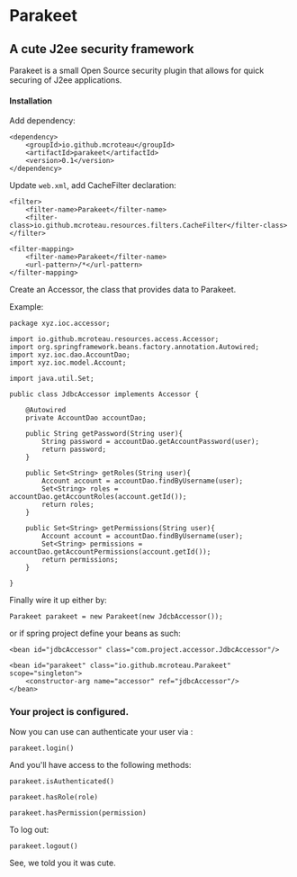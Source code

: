 #  Parakeet 

## A cute J2ee security framework

Parakeet is a small Open Source security plugin that allows for quick securing of J2ee applications.

#### Installation

Add dependency:

```
<dependency>
    <groupId>io.github.mcroteau</groupId>
    <artifactId>parakeet</artifactId>
    <version>0.1</version>
</dependency>
```

Update `web.xml`, add CacheFilter declaration:

```
<filter>
    <filter-name>Parakeet</filter-name>
    <filter-class>io.github.mcroteau.resources.filters.CacheFilter</filter-class>
</filter>

<filter-mapping>
    <filter-name>Parakeet</filter-name>
    <url-pattern>/*</url-pattern>
</filter-mapping>
```

Create an Accessor, the class
that provides data to Parakeet.

Example:

```
package xyz.ioc.accessor;

import io.github.mcroteau.resources.access.Accessor;
import org.springframework.beans.factory.annotation.Autowired;
import xyz.ioc.dao.AccountDao;
import xyz.ioc.model.Account;

import java.util.Set;

public class JdbcAccessor implements Accessor {

    @Autowired
    private AccountDao accountDao;

    public String getPassword(String user){
        String password = accountDao.getAccountPassword(user);
        return password;
    }

    public Set<String> getRoles(String user){
        Account account = accountDao.findByUsername(user);
        Set<String> roles = accountDao.getAccountRoles(account.getId());
        return roles;
    }

    public Set<String> getPermissions(String user){
        Account account = accountDao.findByUsername(user);
        Set<String> permissions = accountDao.getAccountPermissions(account.getId());
        return permissions;
    }

}
```

Finally wire it up either by:

`Parakeet parakeet = new Parakeet(new JdcbAccessor());`

or if spring project define your beans as such:

```
<bean id="jdbcAccessor" class="com.project.accessor.JdbcAccessor"/>

<bean id="parakeet" class="io.github.mcroteau.Parakeet" scope="singleton">
    <constructor-arg name="accessor" ref="jdbcAccessor"/>
</bean>
```

### Your project is configured. 

Now you can use can authenticate your user via :

`parakeet.login()`

And you'll have access to the following methods:

`parakeet.isAuthenticated()`

`parakeet.hasRole(role)`

`parakeet.hasPermission(permission)`

To log out:

`parakeet.logout()`

See, we told you it was cute.